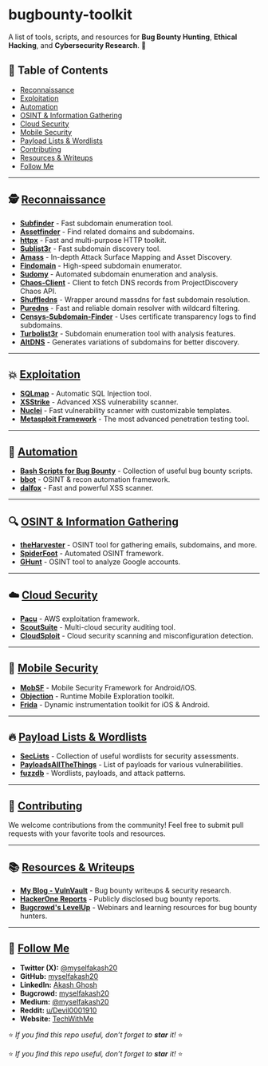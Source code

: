 # bugbounty-toolkit



A list of tools, scripts, and resources for **Bug Bounty Hunting**, **Ethical Hacking**, and **Cybersecurity Research**. 🚀

## 🌟 Table of Contents
- [Reconnaissance](#reconnaissance)
- [Exploitation](#exploitation)
- [Automation](#automation)
- [OSINT & Information Gathering](#osint--information-gathering)
- [Cloud Security](#cloud-security)
- [Mobile Security](#mobile-security)
- [Payload Lists & Wordlists](#payload-lists--wordlists)
- [Contributing](#contributing)
- [Resources & Writeups](#resources--writeups)
- [Follow Me](#follow-me)

---

## 🕵️ [Reconnaissance](#reconnaissance)
- **[Subfinder](https://github.com/projectdiscovery/subfinder)** - Fast subdomain enumeration tool.
- **[Assetfinder](https://github.com/tomnomnom/assetfinder)** - Find related domains and subdomains.
- **[httpx](https://github.com/projectdiscovery/httpx)** - Fast and multi-purpose HTTP toolkit.
- **[Sublist3r](https://github.com/aboul3la/Sublist3r)** - Fast subdomain discovery tool.
- **[Amass](https://github.com/OWASP/Amass)** - In-depth Attack Surface Mapping and Asset Discovery.
- **[Findomain](https://github.com/Findomain/Findomain)** - High-speed subdomain enumerator.
- **[Sudomy](https://github.com/screetsec/Sudomy)** - Automated subdomain enumeration and analysis.
- **[Chaos-Client](https://github.com/projectdiscovery/chaos-client)** - Client to fetch DNS records from ProjectDiscovery Chaos API.
- **[Shuffledns](https://github.com/projectdiscovery/shuffledns)** - Wrapper around massdns for fast subdomain resolution.
- **[Puredns](https://github.com/d3mondev/puredns)** - Fast and reliable domain resolver with wildcard filtering.
- **[Censys-Subdomain-Finder](https://github.com/appsecco/censys-subdomain-finder)** - Uses certificate transparency logs to find subdomains.
- **[Turbolist3r](https://github.com/fleetcaptain/Turbolist3r)** - Subdomain enumeration tool with analysis features.
- **[AltDNS](https://github.com/infosec-au/altdns)** - Generates variations of subdomains for better discovery.

---

## 💥 [Exploitation](#exploitation)
- **[SQLmap](https://github.com/sqlmapproject/sqlmap)** - Automatic SQL Injection tool.
- **[XSStrike](https://github.com/s0md3v/XSStrike)** - Advanced XSS vulnerability scanner.
- **[Nuclei](https://github.com/projectdiscovery/nuclei)** - Fast vulnerability scanner with customizable templates.
- **[Metasploit Framework](https://github.com/rapid7/metasploit-framework)** - The most advanced penetration testing tool.

---

## 🤖 [Automation](#automation)
- **[Bash Scripts for Bug Bounty](https://github.com/EdOverflow/bugbounty-cheatsheet)** - Collection of useful bug bounty scripts.
- **[bbot](https://github.com/blacklanternsecurity/bbot)** - OSINT & recon automation framework.
- **[dalfox](https://github.com/hahwul/dalfox)** - Fast and powerful XSS scanner.

---

## 🔍 [OSINT & Information Gathering](#osint--information-gathering)
- **[theHarvester](https://github.com/laramies/theHarvester)** - OSINT tool for gathering emails, subdomains, and more.
- **[SpiderFoot](https://github.com/smicallef/spiderfoot)** - Automated OSINT framework.
- **[GHunt](https://github.com/mxrch/GHunt)** - OSINT tool to analyze Google accounts.

---

## ☁️ [Cloud Security](#cloud-security)
- **[Pacu](https://github.com/RhinoSecurityLabs/pacu)** - AWS exploitation framework.
- **[ScoutSuite](https://github.com/nccgroup/ScoutSuite)** - Multi-cloud security auditing tool.
- **[CloudSploit](https://github.com/aquasecurity/cloudsploit)** - Cloud security scanning and misconfiguration detection.

---

## 📱 [Mobile Security](#mobile-security)
- **[MobSF](https://github.com/MobSF/Mobile-Security-Framework-MobSF)** - Mobile Security Framework for Android/iOS.
- **[Objection](https://github.com/sensepost/objection)** - Runtime Mobile Exploration toolkit.
- **[Frida](https://github.com/frida/frida)** - Dynamic instrumentation toolkit for iOS & Android.

---

## 🔥 [Payload Lists & Wordlists](#payload-lists--wordlists)
- **[SecLists](https://github.com/danielmiessler/SecLists)** - Collection of useful wordlists for security assessments.
- **[PayloadsAllTheThings](https://github.com/swisskyrepo/PayloadsAllTheThings)** - List of payloads for various vulnerabilities.
- **[fuzzdb](https://github.com/fuzzdb-project/fuzzdb)** - Wordlists, payloads, and attack patterns.

---

## 🤝 [Contributing](#contributing)
We welcome contributions from the community! Feel free to submit pull requests with your favorite tools and resources.

---

## 📚 [Resources & Writeups](#resources--writeups)
- **[My Blog - VulnVault](https://vulnvault.info)** - Bug bounty writeups & security research.
- **[HackerOne Reports](https://hackerone.com/reports)** - Publicly disclosed bug bounty reports.
- **[Bugcrowd's LevelUp](https://www.bugcrowd.com/resources/levelup/)** - Webinars and learning resources for bug bounty hunters.

---

## 📢 [Follow Me](#follow-me)
- **Twitter (X):** [@myselfakash20](https://x.com/myselfakash20)
- **GitHub:** [myselfakash20](https://github.com/myselfakash20)
- **LinkedIn:** [Akash Ghosh](https://www.linkedin.com/in/akash-ghosh-145bb61b5/)
- **Bugcrowd:** [myselfakash20](https://bugcrowd.com/myselfakash20)
- **Medium:** [@myselfakash20](https://medium.com/@myselfakash20)
- **Reddit:** [u/Devil0001910](https://www.reddit.com/user/Devil0001910)
- **Website:** [TechWithMe](https://techwithme.godaddysites.com)

⭐ *If you find this repo useful, don’t forget to **star** it!* ⭐


⭐ *If you find this repo useful, don’t forget to **star** it!* ⭐
